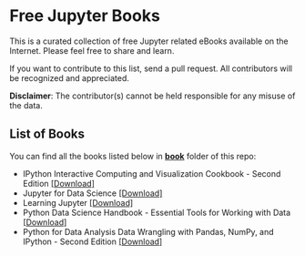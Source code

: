 # Free Jupyter Books

This is a curated collection of free Jupyter related eBooks available on the Internet. Please feel free to share and learn.

If you want to contribute to this list, send a pull request. All contributors will be recognized and appreciated.

**Disclaimer**: The contributor(s) cannot be held responsible for any misuse of the data.

## List of Books

You can find all the books listed below in [**book**](/book) folder of this repo:

* IPython Interactive Computing and Visualization Cookbook - Second Edition [[Download]](/book/IPython%20Interactive%20Computing%20and%20Visualization%20Cookbook%20-%20Second%20Edition.epub)
* Jupyter for Data Science [[Download]](/book/Jupyter%20for%20Data%20Science.pdf)
* Learning Jupyter [[Download]](/book/Learning%20Jupyter.pdf)
* Python Data Science Handbook - Essential Tools for Working with Data [[Download]](/book/Python%20Data%20Science%20Handbook%20-%20Essential%20Tools%20for%20Working%20with%20Data.pdf)
* Python for Data Analysis Data Wrangling with Pandas, NumPy, and IPython - Second Edition [[Download]](/book/Python%20for%20Data%20Analysis%20Data%20Wrangling%20with%20Pandas%2C%20NumPy%2C%20and%20IPython%20-%20Second%20Edition.pdf)

